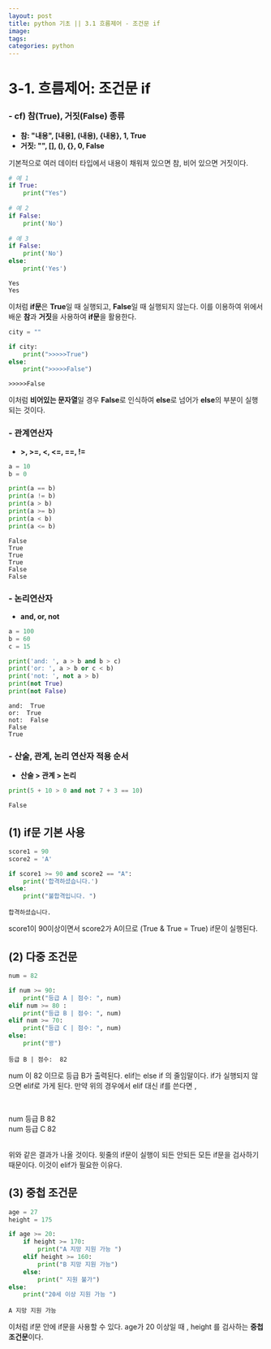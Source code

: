 ```yaml
---  
layout: post  
title: python 기초 || 3.1 흐름제어 - 조건문 if
image: 
tags:  
categories: python
---
```


# 3-1. 흐름제어: 조건문 if 

### - cf) 참(True), 거짓(False) 종류

- **참: "내용", [내용], (내용), {내용}, 1, True**
- **거짓: "", [], (), {}, 0, False**

기본적으로 여러 데이터 타입에서 내용이 채워져 있으면 참, 비어 있으면 거짓이다. 


```python
# 예 1 
if True: 
    print("Yes")
    
# 예 2 
if False:
    print('No')
    
# 예 3 
if False:
    print('No')
else:
    print('Yes')
```

    Yes
    Yes
    

이처럼 **if문**은 **True**일 때 실행되고, **False**일 때 실행되지 않는다. 이를 이용하여 위에서 배운 **참**과 **거짓**을 사용하여 **if문**을 활용한다. 


```python
city = ""

if city:
    print(">>>>>True")
else:
    print(">>>>>False")
```

    >>>>>False
    

이처럼 **비어있는 문자열**일 경우 **False**로 인식하여 **else**로 넘어가 **else**의 부분이 실행 되는 것이다. 

### - 관계연산자
- **>, >=, <, <=, ==, !=**


```python
a = 10 
b = 0 
```


```python
print(a == b)
print(a != b)
print(a > b)
print(a >= b)
print(a < b)
print(a <= b)
```

    False
    True
    True
    True
    False
    False
    

### - 논리연산자
- **and, or, not**


```python
a = 100
b = 60 
c = 15 
```


```python
print('and: ', a > b and b > c)
print('or: ', a > b or c < b)
print('not: ', not a > b)
print(not True)
print(not False)
```

    and:  True
    or:  True
    not:  False
    False
    True
    

### - 산술, 관계, 논리 연산자 적용 순서 
- **산술 > 관계 > 논리**


```python
print(5 + 10 > 0 and not 7 + 3 == 10)
```

    False
    

## (1) if문 기본 사용


```python
score1 = 90
score2 = 'A'
```


```python
if score1 >= 90 and score2 == "A":
    print('합격하셨습니다.')
else: 
    print("불합격입니다. ")
```

    합격하셨습니다.
    

score1이 90이상이면서 score2가 A이므로 (True & True = True) if문이 실행된다. 

## (2) 다중 조건문


```python
num = 82
```


```python
if num >= 90:
    print("등급 A | 점수: ", num)
elif num >= 80 :
    print("등급 B | 점수: ", num)
elif num >= 70: 
    print("등급 C | 점수: ", num)
else:
    print("꽝")
```

    등급 B | 점수:  82
    

num 이 82 이므로 등급 B가 출력된다. elif는 else if 의 줄임말이다. if가 실행되지 않으면 elif로 가게 된다. 만약 위의 경우에서 elif 대신 if를 쓴다면 ,

<br>

num 등급 B 82   
num 등급 C 82   
<br>

위와 같은 결과가 나올 것이다. 윗줄의 if문이 실행이 되든 안되든 모든 if문을 검사하기 때문이다. 이것이 elif가 필요한 이유다. 

## (3) 중첩 조건문


```python
age = 27
height = 175
```


```python
if age >= 20:
    if height >= 170: 
        print("A 지망 지원 가능 ")
    elif height >= 160:
        print("B 지망 지원 가능")
    else: 
        print(" 지원 불가")
else: 
    print("20세 이상 지원 가능 ")
```

    A 지망 지원 가능 
    

이처럼 if문 안에 if문을 사용할 수 있다. age가 20 이상일 때 , height 를 검사하는 **중첩 조건문**이다.  
